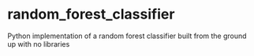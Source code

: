 # random_forest_classifier
Python implementation of a random forest classifier built from the ground up with no libraries
